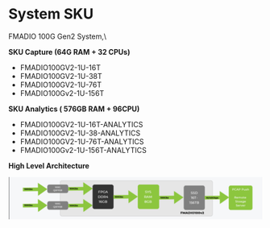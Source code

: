 # System SKU

FMADIO 100G Gen2 System,\


**SKU  Capture (64G RAM + 32 CPUs)**

* FMADIO100GV2-1U-16T
* FMADIO100GV2-1U-38T
* FMADIO100GV2-1U-76T
* FMADIO100Gv2-1U-156T

**SKU Analytics ( 576GB RAM + 96CPU)**

* FMADIO100GV2-1U-16T-ANALYTICS
* FMADIO100GV2-1U-38-ANALYTICS
* FMADIO100GV2-1U-76T-ANALYTICS
* FMADIO100Gv2-1U-156T-ANALYTICS

**High Level Architecture**

![](<.gitbook/assets/image (1) (1) (1) (1).png>)
